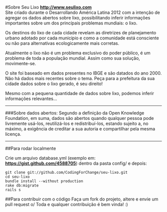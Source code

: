 #Sobre Seu Lixo
**http://www.seulixo.com**  
Site criado durante o Desarrollando América Latina 2012 com a intenção de agregar os dados abertos sobre lixo, possibilitando inferir informações importantes sobre um dos princípais problemas mundiais: o lixo. 

Os destinos do lixo de cada cidade revelam as diretrizes de planejamento urbano adotado por cada município e  como a comunidade está consciente ou não para alternativas ecologicamente mais corretas.

Atualmente o lixo não é um problema exclusivo do  poder público, é um problema de toda a população mundial.  Assim como sua solução, movimente-se. 

O site foi baseado em dados presentes no IBGE e são datados do ano 2000. Não há dados mais recentes sobre o tema. 
Peça para a prefeitura da sua cidade dados sobre o lixo gerado, é seu direito!

Mesmo com a pequena quantidade de dados sobre lixo, podemos inferir informações relevantes...

***

###Sobre dados abertos: 
Segundo a definição da Open Knowledge Foundation, em suma, dados são abertos quando qualquer pessoa pode livremente usá-los, reutilizá-los e redistribuí-los, estando sujeito a, no máximo, a exigência de creditar a sua autoria e compartilhar pela mesma licença.

***

##Para rodar localmente

Crie um arquivo database.yml (exemplo em: **https://gist.github.com/4588705**) dentro da pasta config/ e depois:

    git clone git://github.com/CodingForChange/seu-lixo.git
    cd seu-lixo
    bundle install --without production
    rake db:migrate
    rails s

##Para contribuir com o código
Faça um fork do projeto, altere e envie um pull request o/
Toda e qualquer contribuição é bem vinda! :)    
